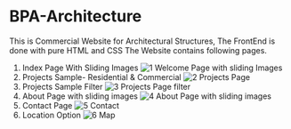 # BPA-Architecture
This is Commercial Website for Architectural Structures, The FrontEnd is done with pure HTML and CSS
The Website contains following pages.

1. Index Page With Sliding Images
![1 Welcome Page with sliding Images](https://github.com/nafizimtiazkhan/bpa-architecture/assets/89006600/d2c9af6c-38a8-4a02-8aa2-f623d44629d5)
2. Projects Sample- Residential & Commercial
![2 Projects Page](https://github.com/nafizimtiazkhan/bpa-architecture/assets/89006600/19a7ad7b-334a-48bd-b28c-bf1a98afa762)
3. Projects Sample Filter
![3 Projects Page filter](https://github.com/nafizimtiazkhan/bpa-architecture/assets/89006600/1903eee7-6c66-4cca-9a21-50457886bb1f)
4. About Page with sliding images
![4 About Page with sliding images](https://github.com/nafizimtiazkhan/bpa-architecture/assets/89006600/9ff71677-78a2-422b-9426-94654c39c3bd)
5. Contact Page
![5 Contact](https://github.com/nafizimtiazkhan/bpa-architecture/assets/89006600/586cee41-2a64-480c-826c-806608c8cd69)
6. Location Option
![6 Map](https://github.com/nafizimtiazkhan/bpa-architecture/assets/89006600/f4aecb42-c4c6-4bee-90f4-7662f27cc262) 
